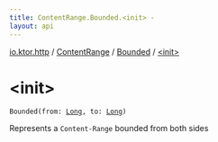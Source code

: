 ```yaml
---
title: ContentRange.Bounded.<init> - 
layout: api
---
```


<div class='api-docs-breadcrumbs'><a href="../../index.html">io.ktor.http</a> / <a href="../index.html">ContentRange</a> / <a href="index.html">Bounded</a> / <a href="./-init-.html">&lt;init&gt;</a></div>

# &lt;init&gt;

<div class="signature"><code><span class="identifier">Bounded</span><span class="symbol">(</span><span class="parameterName" id="io.ktor.http.ContentRange.Bounded$<init>(kotlin.Long, kotlin.Long)/from">from</span><span class="symbol">:</span>&nbsp;<a href="https://kotlinlang.org/api/latest/jvm/stdlib/kotlin/-long/index.html"><span class="identifier">Long</span></a><span class="symbol">, </span><span class="parameterName" id="io.ktor.http.ContentRange.Bounded$<init>(kotlin.Long, kotlin.Long)/to">to</span><span class="symbol">:</span>&nbsp;<a href="https://kotlinlang.org/api/latest/jvm/stdlib/kotlin/-long/index.html"><span class="identifier">Long</span></a><span class="symbol">)</span></code></div>

Represents a <code>Content-Range</code> bounded from both sides

